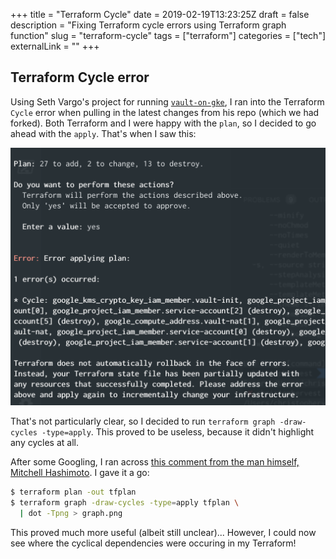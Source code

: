 +++
title = "Terraform Cycle"
date = 2019-02-19T13:23:25Z
draft = false
description = "Fixing Terraform cycle errors using Terraform graph function"
slug = "terraform-cycle"
tags = ["terraform"]
categories = ["tech"]
externalLink = ""
+++

## Terraform Cycle error

Using Seth Vargo's project for running [`vault-on-gke`](https://github.com/sethvargo/vault-on-gke), I ran into the Terraform `Cycle` error when pulling in the latest changes from his repo (which we had forked). Both Terraform and I were happy with the `plan`, so I decided to go ahead with the `apply`. That's when I saw this:

![Terraform Cycle error](/images/terraform-cycle.png "Terraform Cycle error")

That's not particularly clear, so I decided to run `terraform graph -draw-cycles -type=apply`. This proved to be useless, because it didn't highlight any cycles at all. 

After some Googling, I ran across [this comment from the man himself, Mitchell Hashimoto](https://github.com/hashicorp/terraform/issues/11090#issuecomment-271173812). I gave it a go:

```bash
$ terraform plan -out tfplan
$ terraform graph -draw-cycles -type=apply tfplan \
  | dot -Tpng > graph.png
```

This proved much more useful (albeit still unclear)... However, I could now see where the cyclical dependencies were occuring in my Terraform!
